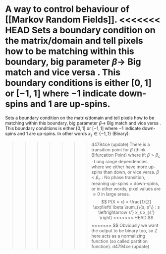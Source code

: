 A way to control behaviour of [[Markov Random Fields]].
<<<<<<< HEAD
Sets a boundary condition on the matrix/domain and tell pixels how to be matching within this boundary, big parameter $\beta \rightarrow$ Big match and vice versa . This boundary conditions is either $[0,1]$ or $[-1,1]$ where $-1$ indicate down-spins and 1 are up-spins. 
=======
Sets a boundary condition on the matrix/domain and tell pixels how to be matching within this boundary, big parameter $\beta \rightarrow$ Big match and vice versa . This boundary conditions is either $[0,1]$ or $[-1,1]$ where $-1$ indicate down-spins and 1 are up-spins. In other words $x_s \in \{-1, 1\}$ (Binary).
>>>>>>> d4794ce (update)
There is a transition point for $\beta$ (think Bifurcation Point) where if:
	$\beta > \beta_c$  : Long range dependencies where we either have more up-spins than down, or vice versa.
	$\beta < \beta_c$  : No phase transition, meaning up-spins $=$ down-spins, or in other words, pixel values are $\approx 0$ in large areas. 
	$$
P(X = x) = \frac{1}{Z} \exp\left( \beta \sum_{\{s, s'\} : s \leftrightarrow s'} x_s x_{s'} \right)
<<<<<<< HEAD
$$
=======
$$
Obviously we want the output to be binary too, so $Z$ here acts as a normalizing function (so called partition function).
>>>>>>> d4794ce (update)
